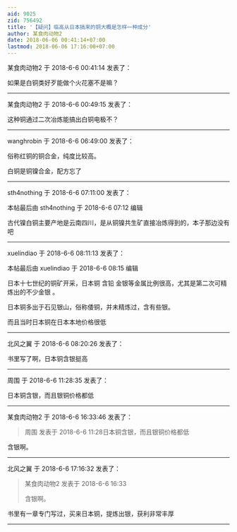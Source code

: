 ```yaml
---
aid: 9025
zid: 756492
title: '【疑问】临高从日本搞来的铜大概是怎样一种成分'
author: 某食肉动物2
date: 2018-06-06 00:41:14+07:00
lastmod: 2018-06-06 17:16:00+07:00
---
```


某食肉动物2 于 2018-6-6 00:41:14 发表了：

如果是白铜类好歹能做个火花塞不是嘛？

---------

某食肉动物2 于 2018-6-6 00:49:15 发表了：

这种铜通过二次冶炼能搞出白铜电极不？

---------

wanghrobin 于 2018-6-6 06:49:00 发表了：

俗称红铜的铜合金，纯度比较高。

白铜是铜镍合金，配方忘了

---------

sth4nothing 于 2018-6-6 07:11:00 发表了：

本帖最后由 sth4nothing 于 2018-6-6 07:12 编辑 

古代镍白铜主要产地是云南四川，是从铜镍共生矿直接冶炼得到的，本子那边没有吧

---------

xuelindiao 于 2018-6-6 08:11:13 发表了：

本帖最后由 xuelindiao 于 2018-6-6 08:15 编辑 

日本十七世纪的铜矿开采，日本铜 含铅 金银等金属比例很高，尤其是第二次可精炼出的不少金银 。

日本铜多出于石见银山，俗称倭铜，并未精炼过，含有些银。

而且当时日本铜在日本本地价格很低

---------

北风之翼 于 2018-6-6 08:20:26 发表了：

书里写了啊，日本铜含银挺高

---------

周围 于 2018-6-6 11:28:35 发表了：

日本铜含银，而且银铜价格都低

---------

某食肉动物2 于 2018-6-6 16:33:46 发表了：

> 周围 发表于 2018-6-6 11:28日本铜含银，而且银铜价格都低



含银啊。

---------

北风之翼 于 2018-6-6 17:16:32 发表了：

> 某食肉动物2 发表于 2018-6-6 16:33
> 
> 含银啊。



书里有一章专门写过，买来日本铜，提炼出银，获利非常丰厚

---------

